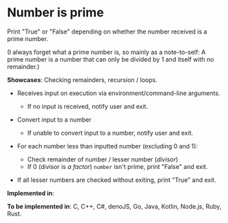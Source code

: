 # Number is prime

Print "True" or "False" depending on whether the number received is a prime number.

(I always forget what a prime number is, so mainly as a note-to-self: A prime number is a number that can only be divided by 1 and itself with no remainder.)

**Showcases**: Checking remainders, recursion / loops.

* Receives input on execution via environment/command-line arguments.
    * If no input is received, notify user and exit.

* Convert input to a number
    * If unable to convert input to a number, notify user and exit.

* For each number less than inputted number (excluding 0 and 1): 
    * Check remainder of number / lesser number (*divisor*)
    * If 0 (divisor is *a factor*) `number` isn't prime, print "False" and exit.

* If all lesser numbers are checked without exiting, print "True" and exit.

**Implemented in**:

**To be implemented in**: C, C++, C#, denoJS, Go, Java, Kotlin, Node.js, Ruby, Rust.
